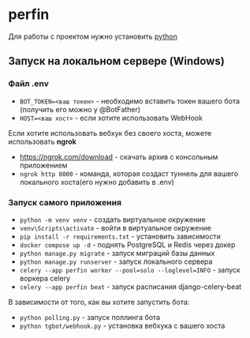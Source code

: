 # perfin

Для работы с проектом нужно установить [python](http://python.org)

## Запуск на локальном сервере (Windows)

### Файл .env
- `BOT_TOKEN=<ваш токен>` - необходимо вставить токен вашего бота (получить его можно у @BotFather)
- `HOST=<ваш хост>` - если хотите использовать WebHook

Если хотите использовать вебхук без своего хоста, можете использовать **ngrok**
- https://ngrok.com/download - скачать архив с консольным приложением
- `ngrok http 8000` - команда, которая создаст туннель для вашего локального хоста(его нужно добавить в .env)

### Запуск самого приложения
- `python -m venv venv` - создать виртуальное окружение
- `venv\Scripts\activate` - войти в виртуальное окружение
- `pip install -r requirements.txt` - установить зависимости
- `docker compose up -d` - поднять PostgreSQL и Redis через докер
- `python manage.py migrate` - запуск миграций базы данных
- `python manage.py runserver` - запуск локального сервера
- `celery --app perfin worker --pool=solo --loglevel=INFO` - запуск воркера celery
- `celery --app perfin beat` - запуск расписания django-celery-beat

В зависимости от того, как вы хотите запустить бота:
- `python polling.py` - запуск поллинга бота
- `python tgbot/webhook.py` - установка вебхука с вашего хоста
